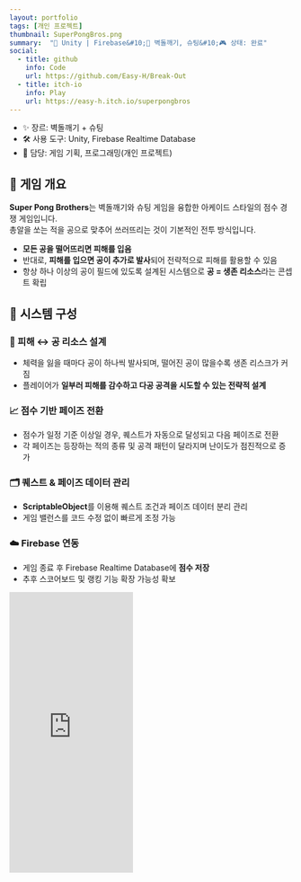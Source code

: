 ```yaml
---
layout: portfolio
tags: [개인 프로젝트]
thumbnail: SuperPongBros.png
summary:  "🔧 Unity | Firebase&#10;🌟 벽돌깨기, 슈팅&#10;🎮 상태: 완료"
social:
  - title: github
    info: Code
    url: https://github.com/Easy-H/Break-Out
  - title: itch-io
    info: Play
    url: https://easy-h.itch.io/superpongbros
---
```

<div markdown="1" class="right text-left">

- ✨ 장르: 벽돌깨기 + 슈팅
- 🛠 사용 도구: Unity, Firebase Realtime Database
- 👤 담당: 게임 기획, 프로그래밍(개인 프로젝트)

## 🧠 게임 개요
**Super Pong Brothers**는 벽돌깨기와 슈팅 게임을 융합한 아케이드 스타일의 점수 경쟁 게임입니다.  
총알을 쏘는 적을 공으로 맞추어 쓰러뜨리는 것이 기본적인 전투 방식입니다.

- **모든 공을 떨어뜨리면 피해를 입음**  
- 반대로, **피해를 입으면 공이 추가로 발사**되어 전략적으로 피해를 활용할 수 있음  
- 항상 하나 이상의 공이 필드에 있도록 설계된 시스템으로 **공 = 생존 리소스**라는 콘셉트 확립

## 🧩 시스템 구성
### 🎯 피해 ↔ 공 리소스 설계

- 체력을 잃을 때마다 공이 하나씩 발사되며, 떨어진 공이 많을수록 생존 리스크가 커짐
- 플레이어가 **일부러 피해를 감수하고 다공 공격을 시도할 수 있는 전략적 설계**

### 📈 점수 기반 페이즈 전환

- 점수가 일정 기준 이상일 경우, 퀘스트가 자동으로 달성되고 다음 페이즈로 전환
- 각 페이즈는 등장하는 적의 종류 및 공격 패턴이 달라지며 난이도가 점진적으로 증가

### 🗂 퀘스트 & 페이즈 데이터 관리

- **ScriptableObject**를 이용해 퀘스트 조건과 페이즈 데이터 분리 관리
- 게임 밸런스를 코드 수정 없이 빠르게 조정 가능

### ☁️ Firebase 연동

- 게임 종료 후 Firebase Realtime Database에 **점수 저장**
- 추후 스코어보드 및 랭킹 기능 확장 가능성 확보

</div>

<div markdown="1" class="left text-left">
<iframe frameborder="0" src="https://itch.io/embed-upload/11887825?color=333333" allow="autoplay; fullscreen" width="220" height="500"><a href="https://easy-h.itch.io/superpongbros">Play Super Pong Bros on itch.io</a></iframe>
</div>